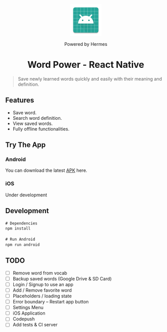<p align="center">
  <a>
    <img width="100px" src="https://github.com/Kailash23/WordPower/blob/master/android/app/src/main/res/mipmap-xxxhdpi/ic_launcher.png?raw=true">
  </a>
  <p align="center">Powered by Hermes</p>
  <h1 align="center">Word Power - React Native</h1>  
</p>

> Save newly learned words quickly and easily with their meaning and definition.

## Features

- Save word.
- Search word definition.
- View saved words.
- Fully offline functionalities.

## Try The App

### Android

You can download the latest [APK](https://word-power-f39ad.web.app/WordPower.apk) here.

### **iOS**

Under development

## Development

```jsx
# Dependencies
npm install

# Run Android
npm run android
```

## TODO

- [ ]  Remove word from vocab
- [ ]  Backup saved words (Google Drive & SD Card)
- [ ]  Login / Signup to use an app
- [ ]  Add / Remove favorite word
- [ ]  Placeholders / loading state
- [ ]  Error boundary – Restart app button
- [ ]  Settings Menu
- [ ]  iOS Application
- [ ]  Codepush
- [ ]  Add tests & CI server
